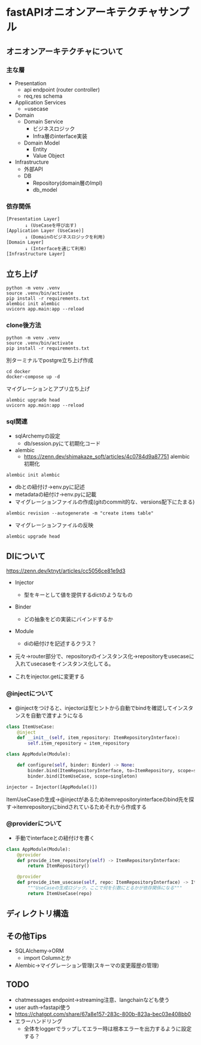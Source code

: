 # fastAPIオニオンアーキテクチャサンプル
## オニオンアーキテクチャについて
### 主な層
- Presentation
    - api endpoint (router controller)
    - req,res schema
- Application Services
    - =usecase
- Domain
    - Domain Service
        - ビジネスロジック
        - Infra層のinterface実装
    - Domain Model
        - Entity
        - Value Object
-  Infrastructure
    - 外部API
    - DB
        - Repository(domain層のImpl)
        - db_model
### 依存関係
```
[Presentation Layer]  
       ↓ (UseCaseを呼び出す)
[Application Layer (UseCase)]  
       ↓ (Domainのビジネスロジックを利用)
[Domain Layer]  
       ↓ (Interfaceを通じて利用)
[Infrastructure Layer]  
```
## 立ち上げ
```
python -m venv .venv
source .venv/bin/activate
pip install -r requirements.txt
alembic init alembic
uvicorn app.main:app --reload
```

### clone後方法
```
python -m venv .venv
source .venv/bin/activate
pip install -r requirements.txt
```
別ターミナルでpostgre立ち上げ作成
```
cd docker
docker-compose up -d
```
マイグレーションとアプリ立ち上げ
```
alembic upgrade head
uvicorn app.main:app --reload
```

### sql関連
- sqlArchemyの設定
    - db/session.pyにて初期化コード
- alembic
    - https://zenn.dev/shimakaze_soft/articles/4c0784d9a87751
alembic初期化
```
alembic init alembic
```
- dbとの紐付け→env.pyに記述
- metadataの紐付け→env.pyに記載
- マイグレーションファイルの作成(gitのcommit的な、versions配下にたまる)
```
alembic revision --autogenerate -m "create items table"
```
- マイグレーションファイルの反映
```
alembic upgrade head
```

## DIについて
https://zenn.dev/ktnyt/articles/cc5056ce81e9d3
- Injector
    - 型をキーとして値を提供するdictのようなもの
- Binder
    - どの抽象をどの実装にバインドするか
- Module
    - diの紐付けを記述するクラス？

- 元々→router部分で、repositoryのインスタンス化→repositoryをusecaseに入れてusecaseをインスタンス化してる。
- これをinjector.getに変更する

### @injectについて
- @injectをつけると、injectorは型ヒントから自動でbindを確認してインスタンスを自動で渡すようになる
```python
class ItemUseCase:
    @inject
    def __init__(self, item_repository: ItemRepositoryInterface):
        self.item_repository = item_repository

class AppModule(Module):

    def configure(self, binder: Binder) -> None:
        binder.bind(ItemRepositoryInterface, to=ItemRepository, scope=singleton)
        binder.bind(ItemUseCase, scope=singleton)

injector = Injector([AppModule()])
```
ItemUseCaseの生成→@injectがあるためitemrepositoryinterfaceのbind先を探す→itemrepositoryにbindされているためそれから作成する

### @providerについて
- 手動でinterfaceとの紐付けを書く
```python
class AppModule(Module):
    @provider
    def provide_item_repository(self) -> ItemRepositoryInterface:
        return ItemRepository()

    @provider
    def provide_item_usecase(self, repo: ItemRepositoryInterface) -> ItemUseCase:
        """UseCaseの生成ロジック。ここで何を引数にとるかが依存関係になる"""
        return ItemUseCase(repo)
```

## ディレクトリ構造

## その他Tips
- SQLAlchemy→ORM
    - import Columnとか
- Alembic→マイグレーション管理(スキーマの変更履歴の管理)

## TODO
- chatmessages endpoint→streaming注意、langchainなども使う
- user auth→fastapi使う
- https://chatgpt.com/share/67a8e157-283c-800b-823a-bec03e408bb0
- エラーハンドリング
    - 全体をloggerでラップしてエラー時は根本エラーを出力するように設定する？